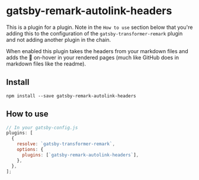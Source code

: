 # gatsby-remark-autolink-headers

This is a plugin for a plugin.  Note in the `How to use` section below that you're adding this to the configuration of the `gatsby-transformer-remark` plugin and not adding another plugin in the chain.  

When enabled this plugin takes the headers from your markdown files and adds the 🔗 on-hover in your rendered pages (much like GitHub does in markdown files like the readme).

## Install

`npm install --save gatsby-remark-autolink-headers`

## How to use

```javascript
// In your gatsby-config.js
plugins: [
  {
    resolve: `gatsby-transformer-remark`,
    options: {
      plugins: [`gatsby-remark-autolink-headers`],
    },
  },
];
```
